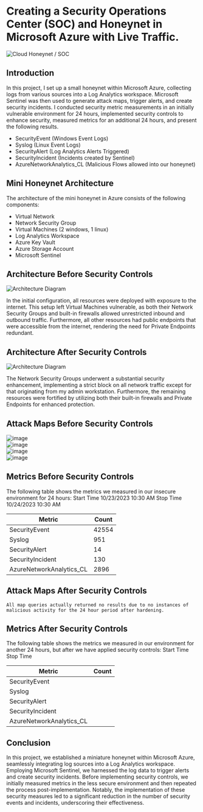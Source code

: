 # Creating a Security Operations Center (SOC) and Honeynet in Microsoft Azure with Live Traffic.
![Cloud Honeynet / SOC](https://i.imgur.com/ZWxe03e.jpg)

## Introduction

In this project, I set up a small honeynet within Microsoft Azure, collecting logs from various sources into a Log Analytics workspace. Microsoft Sentinel was then used to generate attack maps, trigger alerts, and create security incidents. I conducted security metric measurements in an initially vulnerable environment for 24 hours, implemented security controls to enhance security, measured metrics for an additional 24 hours, and present the following results.

- SecurityEvent (Windows Event Logs)
- Syslog (Linux Event Logs)
- SecurityAlert (Log Analytics Alerts Triggered)
- SecurityIncident (Incidents created by Sentinel)
- AzureNetworkAnalytics_CL (Malicious Flows allowed into our honeynet)

## Mini Honeynet Architecture
The architecture of the mini honeynet in Azure consists of the following components:

- Virtual Network
- Network Security Group
- Virtual Machines (2 windows, 1 linux)
- Log Analytics Workspace
- Azure Key Vault
- Azure Storage Account
- Microsoft Sentinel

## Architecture Before Security Controls
![Architecture Diagram](https://i.imgur.com/aBDwnKb.jpg)

In the initial configuration, all resources were deployed with exposure to the internet. This setup left Virtual Machines vulnerable, as both their Network Security Groups and built-in firewalls allowed unrestricted inbound and outbound traffic. Furthermore, all other resources had public endpoints that were accessible from the internet, rendering the need for Private Endpoints redundant.

## Architecture After Security Controls
![Architecture Diagram](https://i.imgur.com/YQNa9Pp.jpg)

The Network Security Groups underwent a substantial security enhancement, implementing a strict block on all network traffic except for that originating from my admin workstation. Furthermore, the remaining resources were fortified by utilizing both their built-in firewalls and Private Endpoints for enhanced protection.

## Attack Maps Before Security Controls
![image](https://github.com/bconway1906/CLOUD-SOC-HONEYNET/assets/148906255/f9df8bf9-2297-4d0d-9929-31967485e847)<br>
![image](https://github.com/bconway1906/CLOUD-SOC-HONEYNET/assets/148906255/216db8ff-fc86-4d7f-b573-cea3f2db4f5f)<br>
![image](https://github.com/bconway1906/CLOUD-SOC-HONEYNET/assets/148906255/fc2eb31d-c07d-48ed-9d67-cbed4371f1f5)<br>
![image](https://github.com/bconway1906/CLOUD-SOC-HONEYNET/assets/148906255/a2b7af8e-90d6-4dab-968a-208384d23e99)<br>

## Metrics Before Security Controls

The following table shows the metrics we measured in our insecure environment for 24 hours:
Start Time 10/23/2023 10:30 AM
Stop Time 10/24/2023 10:30 AM

| Metric                   | Count
| ------------------------ | -----
| SecurityEvent            | 42554
| Syslog                   | 951
| SecurityAlert            | 14
| SecurityIncident         | 130
| AzureNetworkAnalytics_CL | 2896

## Attack Maps After Security Controls

```All map queries actually returned no results due to no instances of malicious activity for the 24 hour period after hardening.```

## Metrics After Security Controls

The following table shows the metrics we measured in our environment for another 24 hours, but after we have applied security controls:
Start Time 
Stop Time	

| Metric                   | Count
| ------------------------ | -----
| SecurityEvent            | 
| Syslog                   | 
| SecurityAlert            | 
| SecurityIncident         | 
| AzureNetworkAnalytics_CL | 

## Conclusion

In this project, we established a miniature honeynet within Microsoft Azure, seamlessly integrating log sources into a Log Analytics workspace. Employing Microsoft Sentinel, we harnessed the log data to trigger alerts and create security incidents. Before implementing security controls, we initially measured metrics in the less secure environment and then repeated the process post-implementation. Notably, the implementation of these security measures led to a significant reduction in the number of security events and incidents, underscoring their effectiveness.
